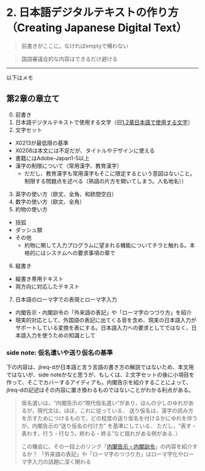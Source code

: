 # 2. 日本語デジタルテキストの作り方（Creating Japanese Digital Text）

> 前書きがここに。なければemptyで構わない

> 国語審議会的な内容はできるだけ避ける

---
以下はメモ
## 第2章の章立て

0. 前書き
1. 日本語デジタルテキストで使用する文字（旧[1.2章日本語で使用する文字]([url](https://github.com/w3c/jlreq-d/wiki/1.2-日本語で使用する文字#12-日本語で使用する文字)https://github.com/w3c/jlreq-d/wiki/1.2-日本語で使用する文字#12-日本語で使用する文字)）
2. 文字セット
  - X0213が最低限の基準
  - X0208は本文には不足だが、タイトルやデザインに使える
  - 書籍にはAdobe-Japan1-5以上
  - 漢字の制限について（常用漢字、教育漢字）
    - だだし、教育漢字も常用漢字もそこに限定するという意図はないこと。制限する問題点を述べる（熟語の片方を開いてしまう。人名地名））
3. 英字の使い方（欧文、全角、和欧間空白）
4. 数字の使い方（欧文、全角）
5. 約物の使い方
  - 括弧
  - ダッシュ類
  - その他
    - 約物に関して入力プログラムに望まれる機能についてチラと触れる。本格的にはシステムへの要求事項の章で
6. 縦書き
  - 縦書き専用テキスト
  - 両方向に対応したテキスト
7. 日本語のローマ字での表現とローマ字入力
  - 内閣告示・内閣訓令の「外来語の表記」や「ローマ字のつづり方」を紹介
  - 現実的対応として、外国語の表記に出てくる音を含め、現実の日本語入力がサポートしている変換を表にする。日本語入力への要求としてではなく、日本語入力を使うための知識として


### side note: 仮名遣いや送り仮名の基準
下の内容は、jlreq-dが日本語と言う言語の書き方の解説ではないため、本文用ではないが、side noteかなと思うが、もしくは、2.文字セットの後に小項目を作って、そこでカバーするアイディアも。内閣告示を紹介することによって、jlreq-dの記述はその内容に置き換わるものではないことがわかる利点がある。
>仮名遣いは，“内閣告示の“現代仮名遣い”があり，ほんの少しのゆれがあるが，現代文は，ほぼ，これに従っている．
>送り仮名は，漢字の読み方を示すためにつけるもので，どの程度の送り仮名を付けるかにゆれを伴うが，内閣告示の“送り仮名の付け方” を基準にしている．
>ただし，“表す・表わす，行う・行なう，終わる・終る”など揺れがある例がある．〉
>
>この機会に、その一段上のリンク「[内閣告示・内閣訓令](https://www.bunka.go.jp/kokugo_nihongo/sisaku/joho/joho/kijun/naikaku/index.html)」の内容を紹介するか？
>「外来語の表記」や「ローマ字のつづり方」はローマ字化やローマ字入力の話題に深く関わる

